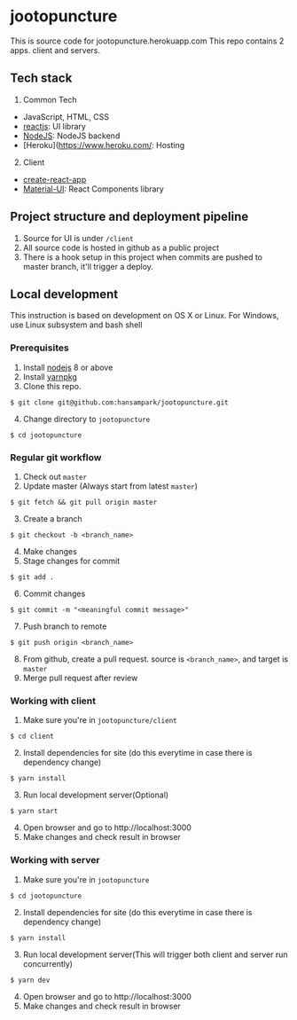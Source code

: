 # jootopuncture

This is source code for jootopuncture.herokuapp.com
This repo contains 2 apps. client and servers.

## Tech stack

1. Common Tech

- JavaScript, HTML, CSS
- [reactjs](https://reactjs.org/): UI library
- [NodeJS](https://nodejs.org/en/): NodeJS backend
- [Heroku](https://www.heroku.com/: Hosting

2. Client

- [create-react-app](https://github.com/facebookincubator/create-react-app)
- [Material-UI](https://material-ui.com): React Components library

## Project structure and deployment pipeline

1. Source for UI is under `/client`
2. All source code is hosted in github as a public project
3. There is a hook setup in this project when commits are pushed to master branch, it'll trigger a deploy.

## Local development

This instruction is based on development on OS X or Linux. For Windows, use Linux subsystem and bash shell

### Prerequisites

1. Install [nodejs](https://nodejs.org/en/) 8 or above
2. Install [yarnpkg](https://yarnpkg.com/en/)
3. Clone this repo.

```
$ git clone git@github.com:hansampark/jootopuncture.git
```

4. Change directory to `jootopuncture`

```
$ cd jootopuncture
```

### Regular git workflow

1. Check out `master`
2. Update master (Always start from latest `master`)

```
$ git fetch && git pull origin master
```

3. Create a branch

```
$ git checkout -b <branch_name>
```

4. Make changes
5. Stage changes for commit

```
$ git add .
```

6. Commit changes

```
$ git commit -m "<meaningful commit message>"
```

7. Push branch to remote

```
$ git push origin <branch_name>
```

8. From github, create a pull request. source is `<branch_name>`, and target is `master`
9. Merge pull request after review

### Working with client

1. Make sure you're in `jootopuncture/client`

```
$ cd client
```

2. Install dependencies for site (do this everytime in case there is dependency change)

```
$ yarn install
```

3. Run local development server(Optional)

```
$ yarn start
```

4. Open browser and go to http://localhost:3000
5. Make changes and check result in browser

### Working with server

1. Make sure you're in `jootopuncture`

```
$ cd jootopuncture
```

2. Install dependencies for site (do this everytime in case there is dependency change)

```
$ yarn install
```

3. Run local development server(This will trigger both client and server run concurrently)

```
$ yarn dev
```

4. Open browser and go to http://localhost:3000
5. Make changes and check result in browser
